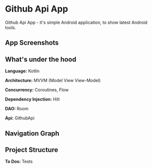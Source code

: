 # Github Api App
Github Api App - it's simple Android application, to show latest Android tools.
## App Screenshots

## What's under the hood

**Language:** Kotlin

**Architecture:** MVVM (Model View View-Model)

**Concurrency:** Coroutines, Flow

**Dependency Injection:** Hilt

**DAO:** Room

**Api:** GithubApi

## Navigation Graph

## Project Structure

**To Dos:** Tests